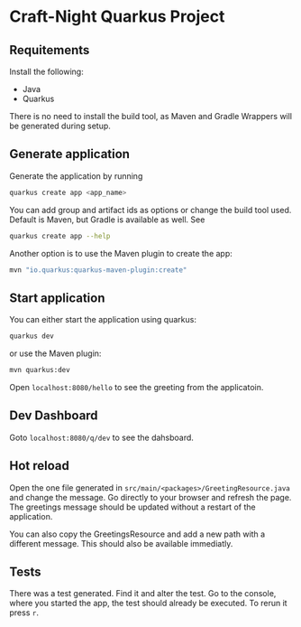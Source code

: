 # Craft-Night Quarkus Project
## Requitements
Install the following:

- Java
- Quarkus

There is no need to install the build tool, as Maven and Gradle Wrappers will be generated during setup.

## Generate application
Generate the application by running

```bash
quarkus create app <app_name>
```

You can add group and artifact ids as options or change the build tool used. Default is Maven, but Gradle is available as well. See

```bash
quarkus create app --help
```
Another option is to use the Maven plugin to create the app:

```bash
mvn "io.quarkus:quarkus-maven-plugin:create"
```

## Start application
You can either start the application using quarkus:

```bash
quarkus dev
```

or use the Maven plugin:

```bash
mvn quarkus:dev
```

Open `localhost:8080/hello` to see the greeting from the applicatoin.

## Dev Dashboard
Goto `localhost:8080/q/dev` to see the dahsboard.

## Hot reload
Open the one file generated in `src/main/<packages>/GreetingResource.java` and change the message. Go directly to your browser and refresh the page. The greetings message should be updated without a restart of the application.

You can also copy the GreetingsResource and add a new path with a different message. This should also be available immediatly.

## Tests
There was a test generated. Find it and alter the test. Go to the console, where you started the app, the test should already be executed. To rerun it press `r`.

##